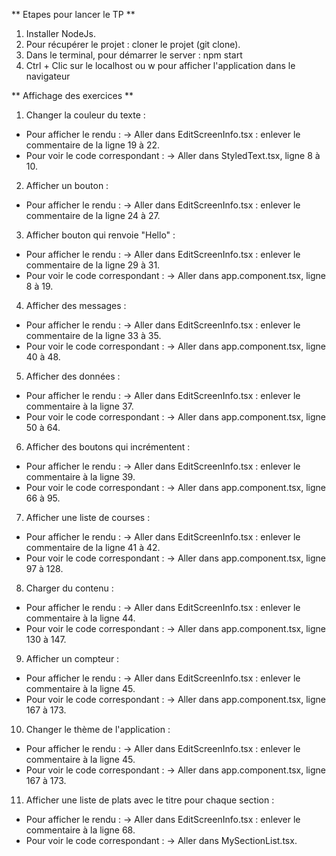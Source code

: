 ** Etapes pour lancer le TP **
1. Installer NodeJs.
2. Pour récupérer le projet : cloner le projet (git clone).
3. Dans le terminal, pour démarrer le server : npm start
4. Ctrl + Clic sur le localhost ou w pour afficher l'application dans le navigateur


** Affichage des exercices **

1. Changer la couleur du texte :
- Pour afficher le rendu :
      -> Aller dans EditScreenInfo.tsx : enlever le commentaire de la ligne 19 à 22.
- Pour voir le code correspondant :
      -> Aller dans StyledText.tsx, ligne 8 à 10.

2. Afficher un bouton :
- Pour afficher le rendu :
      -> Aller dans EditScreenInfo.tsx : enlever le commentaire de la ligne 24 à 27.

3. Afficher bouton qui renvoie "Hello" :
- Pour afficher le rendu :
      -> Aller dans EditScreenInfo.tsx : enlever le commentaire de la ligne 29 à 31.
- Pour voir le code correspondant :
      -> Aller dans app.component.tsx, ligne 8 à 19.

4. Afficher des messages :
- Pour afficher le rendu :
      -> Aller dans EditScreenInfo.tsx : enlever le commentaire de la ligne 33 à 35.
- Pour voir le code correspondant :
      -> Aller dans app.component.tsx, ligne 40 à 48.

5. Afficher des données :
- Pour afficher le rendu :
      -> Aller dans EditScreenInfo.tsx : enlever le commentaire à la ligne 37.
- Pour voir le code correspondant :
      -> Aller dans app.component.tsx, ligne 50 à 64.

6. Afficher des boutons qui incrémentent :
- Pour afficher le rendu :
      -> Aller dans EditScreenInfo.tsx : enlever le commentaire à la ligne 39.
- Pour voir le code correspondant :
      -> Aller dans app.component.tsx, ligne 66 à 95.

7. Afficher une liste de courses :
- Pour afficher le rendu :
      -> Aller dans EditScreenInfo.tsx : enlever le commentaire de la ligne 41 à 42.
- Pour voir le code correspondant :
      -> Aller dans app.component.tsx, ligne 97 à 128.

8. Charger du contenu :
- Pour afficher le rendu :
      -> Aller dans EditScreenInfo.tsx : enlever le commentaire à la ligne 44.
- Pour voir le code correspondant :
      -> Aller dans app.component.tsx, ligne 130 à 147.

9. Afficher un compteur :
- Pour afficher le rendu :
      -> Aller dans EditScreenInfo.tsx : enlever le commentaire à la ligne 45.
- Pour voir le code correspondant :
      -> Aller dans app.component.tsx, ligne 167 à 173.

10. Changer le thème de l'application :
- Pour afficher le rendu :
      -> Aller dans EditScreenInfo.tsx : enlever le commentaire à la ligne 45.
- Pour voir le code correspondant :
      -> Aller dans app.component.tsx, ligne 167 à 173.

11. Afficher une liste de plats avec le titre pour chaque section :
- Pour afficher le rendu :
      -> Aller dans EditScreenInfo.tsx : enlever le commentaire à la ligne 68.
- Pour voir le code correspondant :
      -> Aller dans MySectionList.tsx.
